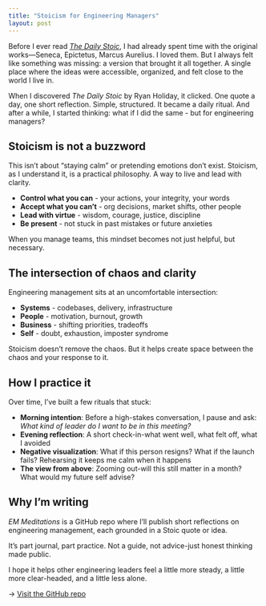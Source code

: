 ```yaml
---
title: "Stoicism for Engineering Managers"
layout: post
---
```


Before I ever read *[The Daily Stoic](https://www.goodreads.com/book/show/29093292-the-daily-stoic)*, I had already spent time with the original works—Seneca, Epictetus, Marcus Aurelius. I loved them. But I always felt like something was missing: a version that brought it all together. A single place where the ideas were accessible, organized, and felt close to the world I live in.

When I discovered *The Daily Stoic* by Ryan Holiday, it clicked. One quote a day, one short reflection. Simple, structured. It became a daily ritual. And after a while, I started thinking: what if I did the same - but for engineering managers?

## Stoicism is not a buzzword

This isn’t about “staying calm” or pretending emotions don’t exist. Stoicism, as I understand it, is a practical philosophy. A way to live and lead with clarity.

- **Control what you can** - your actions, your integrity, your words  
- **Accept what you can’t** - org decisions, market shifts, other people  
- **Lead with virtue** - wisdom, courage, justice, discipline  
- **Be present** - not stuck in past mistakes or future anxieties

When you manage teams, this mindset becomes not just helpful, but necessary.

## The intersection of chaos and clarity

Engineering management sits at an uncomfortable intersection:

- **Systems** - codebases, delivery, infrastructure  
- **People** - motivation, burnout, growth  
- **Business** - shifting priorities, tradeoffs  
- **Self** - doubt, exhaustion, imposter syndrome

Stoicism doesn’t remove the chaos. But it helps create space between the chaos and your response to it.

## How I practice it

Over time, I’ve built a few rituals that stuck:

- **Morning intention**: Before a high-stakes conversation, I pause and ask: *What kind of leader do I want to be in this meeting?*  
- **Evening reflection**: A short check-in-what went well, what felt off, what I avoided  
- **Negative visualization**: What if this person resigns? What if the launch fails? Rehearsing it keeps me calm when it happens  
- **The view from above**: Zooming out-will this still matter in a month? What would my future self advise?


## Why I’m writing

*EM Meditations* is a GitHub repo where I’ll publish short reflections on engineering management, each grounded in a Stoic quote or idea.

It’s part journal, part practice. Not a guide, not advice-just honest thinking made public.

I hope it helps other engineering leaders feel a little more steady, a little more clear-headed, and a little less alone.

→ [Visit the GitHub repo](https://github.com/vtorosyan/em-meditations)